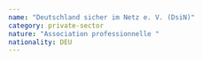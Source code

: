 ```yaml
---
name: "Deutschland sicher im Netz e. V. (DsiN)"
category: private-sector
nature: "Association professionnelle "
nationality: DEU
---
```

